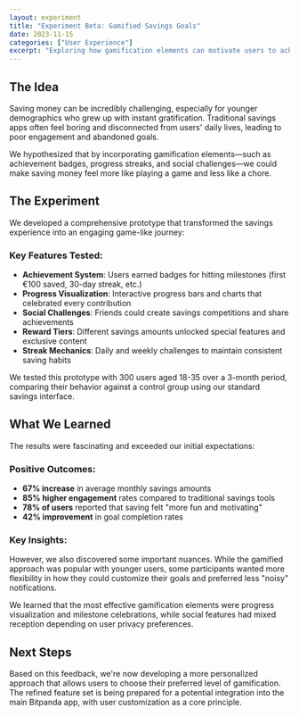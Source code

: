 ```yaml
---
layout: experiment
title: "Experiment Beta: Gamified Savings Goals"
date: 2023-11-15
categories: ["User Experience"]
excerpt: "Exploring how gamification elements can motivate users to achieve their financial savings goals through engaging, reward-based experiences."
---
```


## The Idea

Saving money can be incredibly challenging, especially for younger demographics who grew up with instant gratification. Traditional savings apps often feel boring and disconnected from users' daily lives, leading to poor engagement and abandoned goals.

We hypothesized that by incorporating gamification elements—such as achievement badges, progress streaks, and social challenges—we could make saving money feel more like playing a game and less like a chore.

## The Experiment

We developed a comprehensive prototype that transformed the savings experience into an engaging game-like journey:

### Key Features Tested:
- **Achievement System**: Users earned badges for hitting milestones (first €100 saved, 30-day streak, etc.)
- **Progress Visualization**: Interactive progress bars and charts that celebrated every contribution
- **Social Challenges**: Friends could create savings competitions and share achievements
- **Reward Tiers**: Different savings amounts unlocked special features and exclusive content
- **Streak Mechanics**: Daily and weekly challenges to maintain consistent saving habits

We tested this prototype with 300 users aged 18-35 over a 3-month period, comparing their behavior against a control group using our standard savings interface.

## What We Learned

The results were fascinating and exceeded our initial expectations:

### Positive Outcomes:
- **67% increase** in average monthly savings amounts
- **85% higher engagement** rates compared to traditional savings tools
- **78% of users** reported that saving felt "more fun and motivating"
- **42% improvement** in goal completion rates

### Key Insights:
However, we also discovered some important nuances. While the gamified approach was popular with younger users, some participants wanted more flexibility in how they could customize their goals and preferred less "noisy" notifications.

We learned that the most effective gamification elements were progress visualization and milestone celebrations, while social features had mixed reception depending on user privacy preferences.

## Next Steps

Based on this feedback, we're now developing a more personalized approach that allows users to choose their preferred level of gamification. The refined feature set is being prepared for a potential integration into the main Bitpanda app, with user customization as a core principle. 